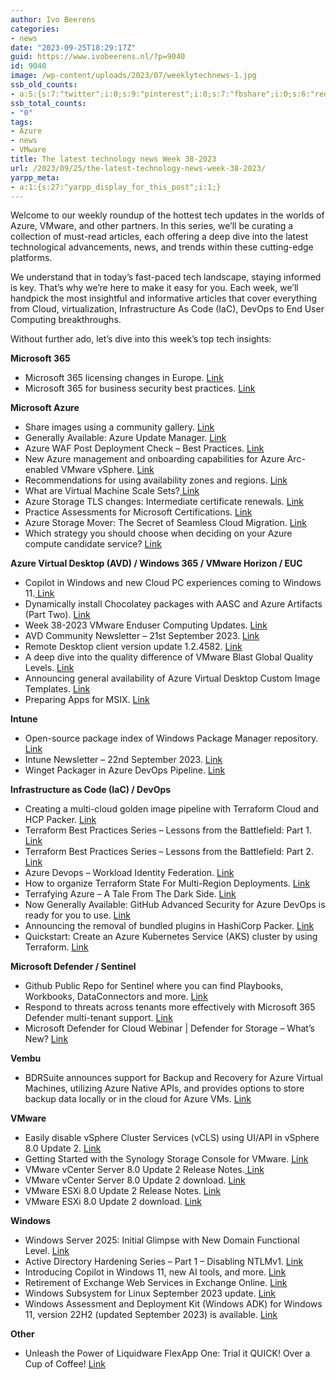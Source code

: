 ```yaml
---
author: Ivo Beerens
categories:
- news
date: "2023-09-25T18:29:17Z"
guid: https://www.ivobeerens.nl/?p=9040
id: 9040
image: /wp-content/uploads/2023/07/weeklytechnews-1.jpg
ssb_old_counts:
- a:5:{s:7:"twitter";i:0;s:9:"pinterest";i:0;s:7:"fbshare";i:0;s:6:"reddit";i:0;s:6:"tumblr";N;}
ssb_total_counts:
- "0"
tags:
- Azure
- news
- VMware
title: The latest technology news Week 38-2023
url: /2023/09/25/the-latest-technology-news-week-38-2023/
yarpp_meta:
- a:1:{s:27:"yarpp_display_for_this_post";i:1;}
---
```


Welcome to our weekly roundup of the hottest tech updates in the worlds of Azure, VMware, and other partners. In this series, we’ll be curating a collection of must-read articles, each offering a deep dive into the latest technological advancements, news, and trends within these cutting-edge platforms.

We understand that in today’s fast-paced tech landscape, staying informed is key. That’s why we’re here to make it easy for you. Each week, we’ll handpick the most insightful and informative articles that cover everything from Cloud, virtualization, Infrastructure As Code (IaC), DevOps to End User Computing breakthroughs.

Without further ado, let’s dive into this week’s top tech insights:

**Microsoft 365**

- Microsoft 365 licensing changes in Europe. [Link](https://ms365news.com/home/f/microsoft-365-licensing-changes-in-europe)
- Microsoft 365 for business security best practices. [Link](https://learn.microsoft.com/en-us/microsoft-365/business-premium/secure-your-business-data?view=o365-worldwide)

**Microsoft Azure**

- Share images using a community gallery. [Link](https://learn.microsoft.com/en-us/azure/virtual-machines/share-gallery-community?tabs=cli)
- Generally Available: Azure Update Manager. [Link](https://techcommunity.microsoft.com/t5/azure-governance-and-management/generally-available-azure-update-manager/ba-p/3928878?WT.mc_id=modinfra-0000-thmaure)
- Azure WAF Post Deployment Check – Best Practices. [Link](https://techcommunity.microsoft.com/t5/azure-network-security-blog/azure-waf-post-deployment-check-best-practices/ba-p/3932724)
- New Azure management and onboarding capabilities for Azure Arc-enabled VMware vSphere. [Link](https://techcommunity.microsoft.com/t5/azure-arc-blog/new-azure-management-and-onboarding-capabilities-for-azure-arc/ba-p/3902835)
- Recommendations for using availability zones and regions. [Link](https://learn.microsoft.com/en-us/azure/well-architected/resiliency/regions-availability-zones)
- What are Virtual Machine Scale Sets?[ Link](https://learn.microsoft.com/en-us/azure/virtual-machine-scale-sets/overview)
- Azure Storage TLS changes: Intermediate certificate renewals. [Link](https://techcommunity.microsoft.com/t5/azure-storage-blog/azure-storage-tls-changes-intermediate-certificate-renewals/ba-p/3929149?WT.mc_id=DT-MVP-5001664)
- Practice Assessments for Microsoft Certifications. [Link](https://learn.microsoft.com/en-us/credentials/certifications/practice-assessments-for-microsoft-certifications)
- Azure Storage Mover: The Secret of Seamless Cloud Migration. [Link](https://youtu.be/22FxyVN4l6c?si=c6PDe3SKud6Q0t1N)
- Which strategy you should choose when deciding on your Azure compute candidate service? [Link](https://www.linkedin.com/posts/elkhanyusubov_az900-az104-az305-activity-7108280253260652544-6jeA/)

**Azure Virtual Desktop (AVD) / Windows 365 / VMware Horizon / EUC**

- Copilot in Windows and new Cloud PC experiences coming to Windows 11.[ Link](https://techcommunity.microsoft.com/t5/windows-it-pro-blog/copilot-in-windows-and-new-cloud-pc-experiences-coming-to/ba-p/3933653)
- Dynamically install Chocolatey packages with AASC and Azure Artifacts (Part Two). [Link](https://medium.com/@gijsreijn/dynamically-install-chocolatey-packages-with-aasc-and-azure-artifacts-part-two-4b1afa05c85c)
- Week 38-2023 VMware Enduser Computing Updates. [Link](https://juliuslienemann.wordpress.com/2023/09/22/week-38-2023-vmware-enduser-computing-updates/)
- AVD Community Newsletter – 21st September 2023. [Link](https://avdcommunity.com/avd-community-newsletter-21st-september-2023/)
- Remote Desktop client version update 1.2.4582. [Link](https://learn.microsoft.com/en-us/azure/virtual-desktop/whats-new-client-windows)
- A deep dive into the quality difference of VMware Blast Global Quality Levels. [Link](https://www.go-euc.com/a-deep-dive-into-the-quality-difference-of-vmware-blast-global-quality-levels/)
- Announcing general availability of Azure Virtual Desktop Custom Image Templates. [Link](https://techcommunity.microsoft.com/t5/azure-virtual-desktop-blog/announcing-general-availability-of-azure-virtual-desktop-custom/ba-p/3909907)
- Preparing Apps for MSIX. [Link](https://www.rimo3.com/eucexpert)

**Intune**

- Open-source package index of Windows Package Manager repository. [Link](https://github.com/svrooij/winget-pkgs-index/)
- Intune Newsletter – 22nd September 2023. [Link](https://andrewstaylor.com/2023/09/22/intune-newsletter-22nd-september-2023/)
- Winget Packager in Azure DevOps Pipeline. [Link](https://www.nielskok.tech/intune/winget-packager-in-azure-devops-pipeline/)

**Infrastructure as Code (IaC) / DevOps**

- Creating a multi-cloud golden image pipeline with Terraform Cloud and HCP Packer. [Link](https://www.hashicorp.com/blog/multicloud-golden-image-pipeline-terraform-cloud-hcp-packer)
- Terraform Best Practices Series – Lessons from the Battlefield: Part 1. [Link](https://blog.coderco.io/p/terraform-best-practices-series-lessons)
- Terraform Best Practices Series – Lessons from the Battlefield: Part 2. [Link](https://blog.coderco.io/p/terraform-best-practices-series-lessons-0cd)
- Azure Devops – Workload Identity Federation. [Link](https://github.com/nnellans/ado-pipelines-guide/tree/main/oidc)
- How to organize Terraform State For Multi-Region Deployments. [Link](https://www.youtube.com/watch?v=y68Ljuv8rU4)
- Terrafying Azure – A Tale From The Dark Side. [Link](https://aidanfinn.com/?p=22990)
- Now Generally Available: GitHub Advanced Security for Azure DevOps is ready for you to use. [Link](https://devblogs.microsoft.com/devops/now-generally-available-github-advanced-security-for-azure-devops-is-ready-for-you-to-use/)
- Announcing the removal of bundled plugins in HashiCorp Packer. [Link](https://www.hashicorp.com/blog/announcing-the-removal-of-bundled-plugins-in-hashicorp-packer)
- Quickstart: Create an Azure Kubernetes Service (AKS) cluster by using Terraform. [Link](https://learn.microsoft.com/en-us/azure/aks/learn/quick-kubernetes-deploy-terraform?tabs=azure-cli)

**Microsoft Defender / Sentinel**

- Github Public Repo for Sentinel where you can find Playbooks, Workbooks, DataConnectors and more. [Link](https://github.com/Azure/Azure-Sentinel/tree/master)
- Respond to threats across tenants more effectively with Microsoft 365 Defender multi-tenant support. [Link](https://techcommunity.microsoft.com/t5/microsoft-365-defender-blog/respond-to-threats-across-tenants-more-effectively-with/ba-p/3901174)
- Microsoft Defender for Cloud Webinar | Defender for Storage – What’s New? [Link](https://www.youtube.com/watch?v=wuh4uf8v7bM)

**Vembu**

- BDRSuite announces support for Backup and Recovery for Azure Virtual Machines, utilizing Azure Native APIs, and provides options to store backup data locally or in the cloud for Azure VMs. [Link](https://www.bdrsuite.com/azure-vm-backup/)

**VMware**

- Easily disable vSphere Cluster Services (vCLS) using UI/API in vSphere 8.0 Update 2. [Link](https://williamlam.com/2023/09/easily-disable-vsphere-cluster-services-vcls-using-ui-api-in-vsphere-8-0-update-2.html)
- Getting Started with the Synology Storage Console for VMware. [Link](https://www.stevenbright.com/2023/09/getting-started-synology-storage-console-for-vmware/)
- VMware vCenter Server 8.0 Update 2 Release Notes.[ Link](https://docs.vmware.com/en/VMware-vSphere/8.0/rn/vsphere-vcenter-server-802-release-notes/index.html)
- VMware vCenter Server 8.0 Update 2 download. [Link](https://customerconnect.vmware.com/downloads/details?downloadGroup=VC80U2&productId=1345&rPId=110105)
- VMware ESXi 8.0 Update 2 Release Notes. [Link](https://docs.vmware.com/en/VMware-vSphere/8.0/rn/vsphere-esxi-802-release-notes/index.html)
- VMware ESXi 8.0 Update 2 download. [Link](https://customerconnect.vmware.com/downloads/details?downloadGroup=ESXI80U2&productId=1345&rPId=110105)

**Windows**

- Windows Server 2025: Initial Glimpse with New Domain Functional Level. [Link](https://www.virtualizationhowto.com/2023/09/windows-server-2025-initial-glimpse-with-new-domain-functional-level/)
- Active Directory Hardening Series – Part 1 – Disabling NTLMv1. [Link](https://techcommunity.microsoft.com/t5/core-infrastructure-and-security/active-directory-hardening-series-part-1-disabling-ntlmv1/ba-p/3934787?WT.mc_id=DT-MVP-5001664)
- Introducing Copilot in Windows 11, new AI tools, and more. [Link](https://www.youtube.com/watch?v=5rEZGSFgZVY&t=7s)
- Retirement of Exchange Web Services in Exchange Online. [Link](https://techcommunity.microsoft.com/t5/exchange-team-blog/retirement-of-exchange-web-services-in-exchange-online/ba-p/3924440)
- Windows Subsystem for Linux September 2023 update. [Link](https://devblogs.microsoft.com/commandline/windows-subsystem-for-linux-september-2023-update/)
- Windows Assessment and Deployment Kit (Windows ADK) for Windows 11, version 22H2 (updated September 2023) is available. [Link](https://learn.microsoft.com/en-us/windows-hardware/get-started/adk-install)

**Other**

- Unleash the Power of Liquidware FlexApp One: Trial it QUICK! Over a Cup of Coffee! [Link](https://blog.liquidware.com/2023/09/22/unleash-the-power-of-liquidware-flexapp-one-trial-it-quick-over-a-cup-of-coffee/)
